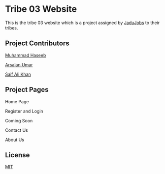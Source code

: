 # Tribe 03 Website

This is the tribe 03 website which is a project assigned by [JaduJobs](https://jadujobs.com/) to their tribes.
## Project Contributors

[Muhammad Haseeb](https://github.com/EEBK99)

[Arsalan Umar](https://github.com/Arxlan40)

[Saif Ali Khan](https://github.com/Saifalikhan21)

## Project Pages

Home Page

Register and Login 

Coming Soon

Contact Us

About Us


## License
[MIT](https://choosealicense.com/licenses/mit/)
